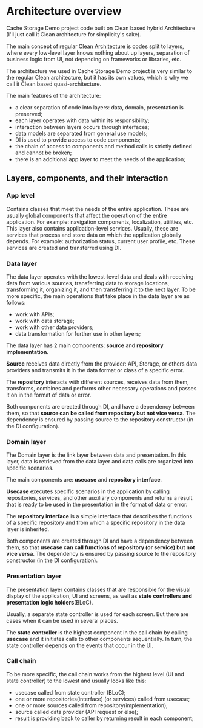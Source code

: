 # Architecture overview

Cache Storage Demo project code built on Clean based hybrid Architecture (I'll just call it Clean architecture for simplicity's sake).  

The main concept of regular [Clean Architecture](http://blog.cleancoder.com/uncle-bob/2012/08/13/the-clean-architecture.html) is codes split to layers, where every low-level layer knows nothing about up layers, separation of business logic from UI, not depending on frameworks or libraries, etc.

The architecture we used in Cache Storage Demo project is very similar to the regular Clean architecture, but it has its own values, which is why we call it Clean based quasi-architecture.

The main features of the architecture:

* a clear separation of code into layers: data, domain, presentation is preserved;
* each layer operates with data within its responsibility;
* interaction between layers occurs through interfaces;
* data models are separated from general use models;
* DI is used to provide access to code components; 
* the chain of access to components and method calls is strictly defined and cannot be broken;
* there is an additional app layer to meet the needs of the application;

## Layers, components, and their interaction

### App level
Contains classes that meet the needs of the entire application. These are usually global components that affect the operation of the entire application. For example: navigation components, localization, utilities, etc. 
This layer also contains application-level services. Usually, these are services that process and store data on which the application globally depends. For example: authorization status, current user profile, etc. 
These services are created and transferred using DI. 

### Data layer
The data layer operates with the lowest-level data and deals with receiving data from various sources, transferring data to storage locations, transforming it, organizing it, and then transferring it to the next layer. 
To be more specific, the main operations that take place in the data layer are as follows: 

* work with APIs;
* work with data storage;
* work with other data providers;
* data transformation for further use in other layers;

The data layer has 2 main components: **source** and **repository implementation**.

**Source** receives data directly from the provider: API, Storage, or others data providers and transmits it in the data format or class of a specific error. 

The **repository** interacts with different sources, receives data from them, transforms, combines and performs other necessary operations and passes it on in the format of data or error.

Both components are created through DI, and have a dependency between them, so that **source can be called from repository but not vice versa**. The dependency is ensured by passing source to the repository constructor (in the DI configuration).  

### Domain layer
The Domain layer is the link layer between data and presentation. In this layer, data is retrieved from the data layer and data calls are organized into specific scenarios. 

The main components are: **usecase** and **repository interface**.

**Usecase** executes specific scenarios in the application by calling repositories, services, and other auxiliary components and returns a result that is ready to be used in the presentation in the format of data or error.  

The **repository interface** is a simple interface that describes the functions of a specific repository and from which a specific repository in the data layer is inherited. 

Both components are created through DI and have a dependency between them, so that **usecase can call functions of repository (or service) but not vice versa**. The dependency is ensured by passing source to the repository constructor (in the DI configuration). 

### Presentation layer
The presentation layer contains classes that are responsible for the visual display of the application, UI and screens, as well as **state controllers and presentation logic holders**(BLoC).

Usually, a separate state controller is used for each screen. But there are cases when it can be used in several places. 

The **state controller** is the highest component in the call chain by calling **usecase** and it initiates calls to other components sequentially. In turn, the state controller depends on the events that occur in the UI.  

### Call chain

To be more specific, the call chain works from the highest level (UI and state controller) to the lowest and usually looks like this:

* usecase called from state controller (BLoC);
* one or more repositories(interface) (or services) called from usecase;
* one or more sources called from repository(implementation);
* source called data provider (API request or else);
* result is providing back to caller by returning result in each component;






